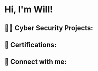 <h1>Hi, I'm Will! </h1>

<h2> 👨‍💻 Cyber Security Projects:</h2>

<h2> 📖 Certifications:</h2>

<h2> 🤳 Connect with me:</h2>
